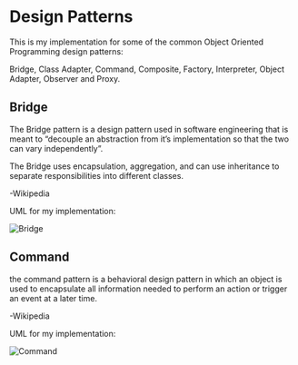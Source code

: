 # Design Patterns

This is my implementation for some of the common Object Oriented Programming design patterns:

Bridge, Class Adapter, Command, Composite, Factory, Interpreter, Object Adapter, Observer and Proxy.


## Bridge
The Bridge pattern is a design pattern used in software engineering that is meant to “decouple an abstraction from it’s implementation so that the two can vary independently”.

The Bridge uses encapsulation, aggregation, and can use inheritance to separate responsibilities into different classes.

-Wikipedia

UML for my implementation:


![Bridge](https://i.imgur.com/hdh0Itp.png)

## Command

the command pattern is a behavioral design pattern in which an object is used to encapsulate all information needed to perform an action or trigger an event at a later time.

-Wikipedia

UML for my implementation:


![Command](https://i.imgur.com/6MhmUR0.png)
